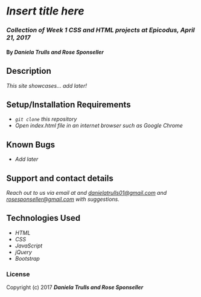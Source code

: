 # _Insert title here_

### _Collection of Week 1 CSS and HTML projects at Epicodus, April 21, 2017_

#### By _**Daniela Trulls and Rose Sponseller**_

## Description

_This site showcases... add later!_

## Setup/Installation Requirements

* _`git clone` this repository_
* _Open index.html file in an internet browser such as Google Chrome_

## Known Bugs

* _Add later_

## Support and contact details

_Reach out to us via email at and danielatrulls01@gmail.com and rosesponseller@gmail.com with suggestions._

## Technologies Used

* _HTML_
* _CSS_
* _JavaScript_
* _jQuery_
* _Bootstrap_

### License

Copyright (c) 2017 **_Daniela Trulls and Rose Sponseller_**
